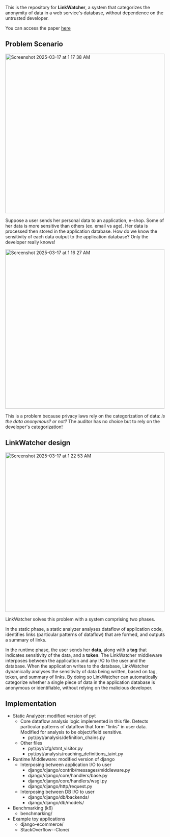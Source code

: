 This is the repository for **LinkWatcher**, a system that categorizes the anonymity of data in a web service's database, without dependence on the untrusted developer.

You can access the paper [here](https://dcollection.snu.ac.kr/common/orgView/000000184244)

## Problem Scenario
<img width="500" alt="Screenshot 2025-03-17 at 1 17 38 AM" src="https://github.com/user-attachments/assets/97abc78e-0e23-4165-9e6e-aa25386608c9" />

Suppose a user sends her personal data to an application, e-shop. Some of her data is more sensitive than others (ex. email vs age).
Her data is processed then stored in the application database.
How do we know the sensitivity of each data output to the application database?
Only the developer really knows!

<img width="500" alt="Screenshot 2025-03-17 at 1 16 27 AM" src="https://github.com/user-attachments/assets/4f1d7a76-8a8c-4aea-893b-51eaf3aa76f1" />

This is a problem because privacy laws rely on the categorization of data: *is the data anonymous? or not?*
The auditor has no choice but to rely on the developer's categorization!

## LinkWatcher design
<img width="500" alt="Screenshot 2025-03-17 at 1 22 53 AM" src="https://github.com/user-attachments/assets/91443a60-fcf8-41af-a468-1b408b0dc7f3" />

LinkWatcher solves this problem with a system comprising two phases.

In the static phase, a static analyzer analyses dataflow of application code, identifies links (particular patterns of dataflow) that are formed, and outputs a summary of links.

In the runtime phase, the user sends her **data**, along with a **tag** that indicates sensitivity of the data, and a **token**.
The LinkWatcher middleware interposes between the application and any I/O to the user and the database.
When the application writes to the database, LinkWatcher dynamically analyses the sensitivity of data being written, based on tag, token, and summary of links.
By doing so LinkWatcher can automatically categorize whether a single piece of data in the application database is anonymous or identifiable, without relying on the malicious developer.


## Implementation
- Static Analyzer: modified version of pyt
    - Core dataflow analysis logic implemented in this file. Detects particular patterns of dataflow that form "links" in user data. Modified for analysis to be object/field sensitive.
      - pyt/pyt/analysis/definition_chains.py
    - Other files
      - pyt/pyt/cfg/stmt_visitor.py
      - pyt/pyt/analysis/reaching_definitions_taint.py
- Runtime Middleware: modified version of django
    - Interposing between application I/O to user
      - django/django/contrib/messages/middleware.py
      - django/django/core/handlers/base.py
      - django/django/core/handlers/wsgi.py
      - django/django/http/request.py
    - Interposing between DB I/O to user
      - django/django/db/backends/
      - django/django/db/models/
- Benchmarking (k6)
    - benchmarking/
- Example toy applications
    - django-ecommerce/
    - StackOverflow--Clone/
